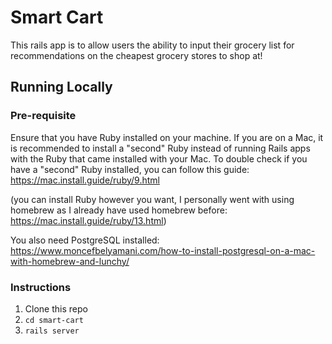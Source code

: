 # Smart Cart

This rails app is to allow users the ability to input their grocery list for recommendations on the cheapest grocery stores to shop at!

## Running Locally

### Pre-requisite

Ensure that you have Ruby installed on your machine. If you are on a Mac, it is recommended to install a "second" Ruby instead of running Rails apps with the Ruby that came installed with your Mac. To double check if you have a "second" Ruby installed, you can follow this guide: https://mac.install.guide/ruby/9.html

(you can install Ruby however you want, I personally went with using homebrew as I already have used homebrew before: https://mac.install.guide/ruby/13.html)

You also need PostgreSQL installed: https://www.moncefbelyamani.com/how-to-install-postgresql-on-a-mac-with-homebrew-and-lunchy/

### Instructions

1. Clone this repo
2. `cd smart-cart`
3. `rails server`
